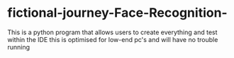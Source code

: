 # fictional-journey-Face-Recognition-
This is a python program that allows users to create everything and test within the IDE this is optimised for low-end pc's and will have no trouble running

